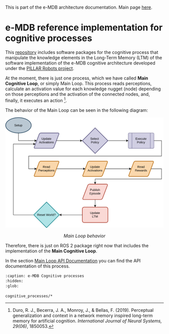 This is part of the e-MDB architecture documentation. Main page [here](https://docs.pillar-robots.eu/en/latest/).

# e-MDB reference implementation for cognitive processes

This [repository](https://github.com/pillar-robots/emdb_cognitive_processes_gii) includes software packages for the cognitive process that manipulate the knowledge elements in the Long-Term Memory (LTM) of the software implementation of the e-MDB cognitive architecture developed under the [PILLAR Robots project](https://pillar-robots.eu/).

At the moment, there is just one process, which we have called **Main Cognitive Loop**, or simply Main Loop. This process reads perceptions, calculate an activation value for each knowledge nugget (node) depending on those perceptions and the activation of the connected nodes, and, finally, it executes an action [^1].

The behavior of the Main Loop can be seen in the following diagram:

<div style="width:100%; margin:auto; text-align:center;">

![Main Loop behavior](images/main_loop_behavior.svg)

*Main Loop behavior*
</div>

<!-- More cognitive processes will come, as those related to learning processes, necessary to generate and adapt world models, utility models, and policies. -->

Therefore, there is just on ROS 2 package right now that includes the implementation of the **Main Cognitive Loop**.

In the section [Main Loop API Documentation](cognitive_processes/main_loop.rst) you can find the API documentation of this process.

[^1]: Duro, R. J., Becerra, J. A., Monroy, J., & Bellas, F. (2019). Perceptual generalization and context in a network memory inspired long-term memory for artificial cognition. _International Journal of Neural Systems, 29(06)_, 1850053.

```{toctree}
:caption: e-MDB Cognitive processes
:hidden:
:glob:

cognitive_processes/*
```